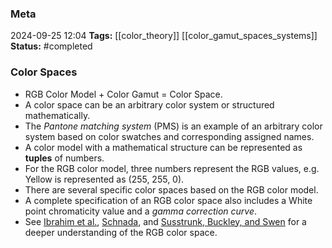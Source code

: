 ### Meta
2024-09-25 12:04
**Tags:** [[color_theory]] [[color_gamut_spaces_systems]]
**Status:** #completed  

### Color Spaces
- RGB Color Model + Color Gamut = Color Space.
- A color space can be an arbitrary color system or structured mathematically.
- The *Pantone matching system* (PMS) is an example of an arbitrary color system based on color swatches and corresponding assigned names.
- A color model with a mathematical structure can be represented as **tuples** of numbers.
- For the RGB color model, three numbers represent the RGB values, e.g. Yellow is represented as (255, 255, 0).
- There are several specific color spaces based on the RGB color model.
- A complete specification of an RGB color space also includes a White point chromaticity value and a *gamma correction curve*.
- See [Ibrahim et al.](), [Schnada](), and [Susstrunk, Buckley, and Swen]() for a deeper understanding of the RGB color space.